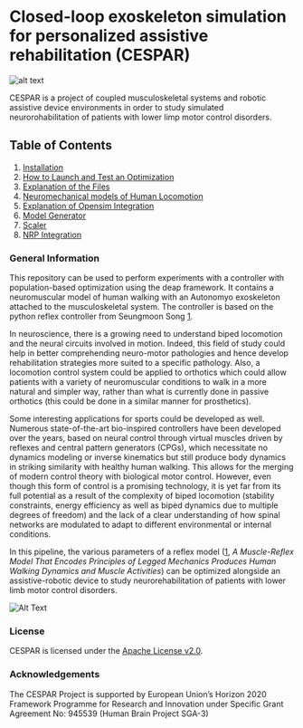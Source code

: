 <!-- =================================================
# Copyright (c) Alpine Intuition SARL.
Authors  :: Berat Denizdurduran (berat.denizdurduran@alpineintuition.ch)

================================================= -->

# Closed-loop exoskeleton simulation for personalized assistive rehabilitation (CESPAR)

![alt text](../main/md_files/autonomyo-and-alpine-intuition.jpg)

CESPAR is a project of coupled musculoskeletal systems and
robotic assistive device environments in order to study simulated neurorohabilitation of patients with lower limp motor control disorders.

## Table of Contents
1. [Installation](../main/md_files/Installation.md)
2. [How to Launch and Test an Optimization](../main/md_files/howToLaunch.md)
3. [Explanation of the Files](../main/md_files/files.md)
4. [Neuromechanical models of Human Locomotion](../main/md_files/neuromechanics.md)
5. [Explanation of Opensim Integration](../main/md_files/opensim.md)
6. [Model Generator](../main/md_files/model_generator.md)
7. [Scaler](../main/md_files/scaler.md)
8. [NRP Integration](../main/md_files/nrp.md)

### General Information

This repository can be used to perform experiments with a controller with population-based optimization using the deap framework. It contains a neuromuscular model of human walking with an Autonomyo exoskeleton attached to the musculoskeletal system. The controller is based on the python reflex controller from Seungmoon Song [1](https://ieeexplore.ieee.org/document/5445011).

In neuroscience, there is a growing need to understand biped locomotion and the neural circuits
involved in motion. Indeed, this field of study could help in better comprehending neuro-motor
pathologies and hence develop rehabilitation strategies more suited to a specific pathology. Also,
a locomotion control system could be applied to orthotics which could allow patients with a variety of neuromuscular conditions to walk in a more natural and simpler way, rather than what
is currently done in passive orthotics (this could be done in a similar manner for prosthetics).

Some interesting applications for sports could be developed as well.
Numerous state-of-the-art bio-inspired controllers have been developed over the years, based
on neural control through virtual muscles driven by reflexes and central pattern generators
(CPGs), which necessitate no dynamics modeling or inverse kinematics but still produce body
dynamics in striking similarity with healthy human walking. This allows for the merging of
modern control theory with biological motor control. However, even though this form of control
is a promising technology, it is yet far from its full potential as a result of the complexity of biped
locomotion (stability constraints, energy efficiency as well as biped dynamics due to multiple
degrees of freedom) and the lack of a clear understanding of how spinal networks are modulated
to adapt to different environmental or internal conditions.

In this pipeline, the various parameters of a reflex model ([1](https://ieeexplore.ieee.org/document/5445011), *A Muscle-Reflex Model That Encodes Principles of Legged Mechanics Produces Human Walking Dynamics and Muscle Activities*) can be optimized alongside an assistive-robotic device to
study neurorehabilitation of patients with lower limb motor control disorders.

![Alt Text](../main/md_files/output.gif)


### License

CESPAR is licensed under the [Apache License v2.0](LICENSE).


### Acknowledgements

The CESPAR Project is supported by European Union’s Horizon 2020 Framework Programme for Research and Innovation under Specific Grant Agreement No: 945539 (Human Brain Project SGA-3)
